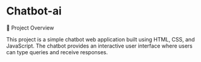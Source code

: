 # Chatbot-ai

📌 Project Overview

This project is a simple chatbot web application built using HTML, CSS, and JavaScript.
The chatbot provides an interactive user interface where users can type queries and receive responses.
